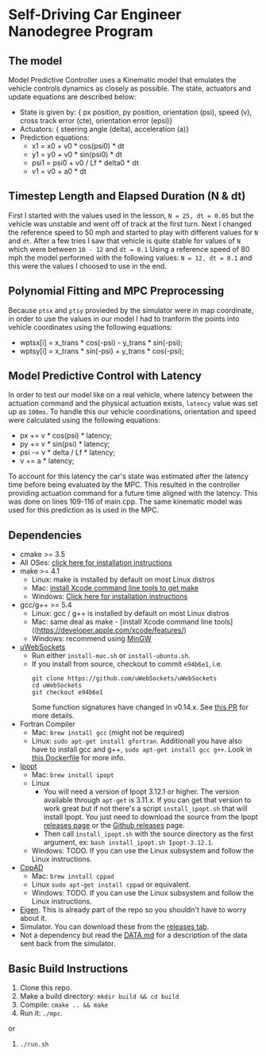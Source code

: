 # Self-Driving Car Engineer Nanodegree Program

## The model
Model Predictive Controller uses a Kinematic model that emulates the vehicle controls dynamics as closely as possible.
The state, actuators and update equations are described below:

 * State is given by: { px position, py position, orientation (psi), speed (v), cross track error (cte), orientation error (epsi)}
 * Actuators: { steering angle (delta), acceleration (a)}
 * Prediction equations:
   * x1 = x0 + v0 * cos(psi0) * dt
   * y1 = y0 + v0 * sin(psi0) * dt
   * psi1 = psi0 + v0 / Lf * delta0 * dt
   * v1 = v0 + a0 * dt

## Timestep Length and Elapsed Duration (N & dt)
First I started with the values used in the lesson,  `N = 25, dt = 0.05` but the vehicle was unstable and went off of track at the first turn.
Next I changed the reference speed to 50 mph and started to play with different values for `N` and `dt`.
After a few tries I saw that vehicle is quite stable for values of `N` which were between `10 - 12` and `dt = 0.1`
Using a reference speed of 80 mph the model performed with the following values: `N = 12, dt = 0.1` and this were the values I choosed to use in the end.

## Polynomial Fitting and MPC Preprocessing
Because `ptsx` and `ptsy` provieded by the simulator were in map coordinate, in order to use the values in our model
I had to tranform the points into vehicle coordinates using the following equations:
 * wptsx[i] = x_trans * cos(-psi) - y_trans * sin(-psi);
 * wptsy[i] = x_trans * sin(-psi) + y_trans * cos(-psi);

## Model Predictive Control with Latency
In order to test our model like on a real vehicle, where latency between the actuation command and the physical actuation exists, `latency` value was set up as `100ms`.
To handle this our vehicle coordinations, orientation and speed were calculated using the following equations:
 * px += v * cos(psi) * latency;
 * py += v * sin(psi) * latency;
 * psi -= v * delta / Lf * latency;
 * v += a * latency;

To account for this latency the car's state was estimated after the latency time before being evaluated by the MPC.
This resulted in the controller providing actuation command for a future time aligned with the latency.
This was done on lines 109-116 of main.cpp.
The same kinematic model was used for this prediction as is used in the MPC.



## Dependencies

* cmake >= 3.5
 * All OSes: [click here for installation instructions](https://cmake.org/install/)
* make >= 4.1
  * Linux: make is installed by default on most Linux distros
  * Mac: [install Xcode command line tools to get make](https://developer.apple.com/xcode/features/)
  * Windows: [Click here for installation instructions](http://gnuwin32.sourceforge.net/packages/make.htm)
* gcc/g++ >= 5.4
  * Linux: gcc / g++ is installed by default on most Linux distros
  * Mac: same deal as make - [install Xcode command line tools]((https://developer.apple.com/xcode/features/)
  * Windows: recommend using [MinGW](http://www.mingw.org/)
* [uWebSockets](https://github.com/uWebSockets/uWebSockets)
  * Run either `install-mac.sh` or `install-ubuntu.sh`.
  * If you install from source, checkout to commit `e94b6e1`, i.e.
    ```
    git clone https://github.com/uWebSockets/uWebSockets
    cd uWebSockets
    git checkout e94b6e1
    ```
    Some function signatures have changed in v0.14.x. See [this PR](https://github.com/udacity/CarND-MPC-Project/pull/3) for more details.
* Fortran Compiler
  * Mac: `brew install gcc` (might not be required)
  * Linux: `sudo apt-get install gfortran`. Additionall you have also have to install gcc and g++, `sudo apt-get install gcc g++`. Look in [this Dockerfile](https://github.com/udacity/CarND-MPC-Quizzes/blob/master/Dockerfile) for more info.
* [Ipopt](https://projects.coin-or.org/Ipopt)
  * Mac: `brew install ipopt`
  * Linux
    * You will need a version of Ipopt 3.12.1 or higher. The version available through `apt-get` is 3.11.x. If you can get that version to work great but if not there's a script `install_ipopt.sh` that will install Ipopt. You just need to download the source from the Ipopt [releases page](https://www.coin-or.org/download/source/Ipopt/) or the [Github releases](https://github.com/coin-or/Ipopt/releases) page.
    * Then call `install_ipopt.sh` with the source directory as the first argument, ex: `bash install_ipopt.sh Ipopt-3.12.1`.
  * Windows: TODO. If you can use the Linux subsystem and follow the Linux instructions.
* [CppAD](https://www.coin-or.org/CppAD/)
  * Mac: `brew install cppad`
  * Linux `sudo apt-get install cppad` or equivalent.
  * Windows: TODO. If you can use the Linux subsystem and follow the Linux instructions.
* [Eigen](http://eigen.tuxfamily.org/index.php?title=Main_Page). This is already part of the repo so you shouldn't have to worry about it.
* Simulator. You can download these from the [releases tab](https://github.com/udacity/self-driving-car-sim/releases).
* Not a dependency but read the [DATA.md](./DATA.md) for a description of the data sent back from the simulator.


## Basic Build Instructions


1. Clone this repo.
2. Make a build directory: `mkdir build && cd build`
3. Compile: `cmake .. && make`
4. Run it: `./mpc`.

or

1. `./run.sh`
